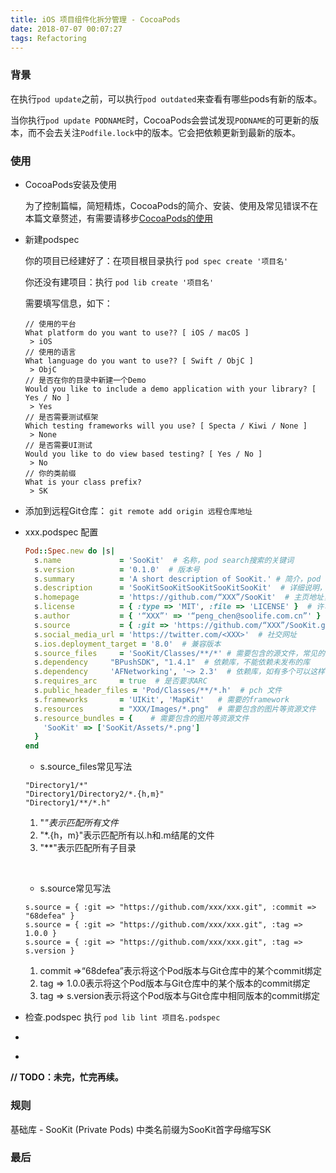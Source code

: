 ```yaml
---
title: iOS 项目组件化拆分管理 - CocoaPods
date: 2018-07-07 00:07:27
tags: Refactoring
---
```




### 背景

在执行`pod update`之前，可以执行`pod outdated`来查看有哪些pods有新的版本。

当你执行`pod update PODNAME`时，CocoaPods会尝试发现`PODNAME`的可更新的版本，而不会去关注`Podfile.lock`中的版本。它会把依赖更新到最新的版本。

### 使用

- CocoaPods安装及使用 

  为了控制篇幅，简短精炼，CocoaPods的简介、安装、使用及常见错误不在本篇文章赘述，有需要请移步[CocoaPods的使用](objchen.cn)

- 新建podspec

  你的项目已经建好了：在项目根目录执行 `pod spec create '项目名'`

  你还没有建项目：执行 `pod lib create '项目名'`

   需要填写信息，如下：

  ```
  // 使用的平台
  What platform do you want to use?? [ iOS / macOS ] 
   > iOS
  // 使用的语言
  What language do you want to use?? [ Swift / ObjC ] 
   > ObjC
  // 是否在你的目录中新建一个Demo
  Would you like to include a demo application with your library? [ Yes / No ]   
   > Yes
  // 是否需要测试框架
  Which testing frameworks will you use? [ Specta / Kiwi / None ] 
   > None
  // 是否需要UI测试
  Would you like to do view based testing? [ Yes / No ] 
   > No
  // 你的类前缀
  What is your class prefix? 
   > SK

  ```


- 添加到远程Git仓库： `git remote add origin 远程仓库地址`

- xxx.podspec 配置

  ```ruby
  Pod::Spec.new do |s|  
    s.name             = 'SooKit'  # 名称，pod search搜索的关键词
    s.version          = '0.1.0'  # 版本号
    s.summary          = 'A short description of SooKit.' # 简介，pod search搜索的关键词
    s.description      = 'SooKitSooKitSooKitSooKitSooKit'  # 详细说明，这个根据库的功能来描述
    s.homepage         = 'https://github.com/“XXX”/SooKit'  # 主页地址，例如Github地址
    s.license          = { :type => 'MIT', :file => 'LICENSE' }  # 许可证
    s.author           = { '“XXX”' => '“peng_chen@soolife.com.cn”' }  # 作者
    s.source           = { :git => 'https://github.com/“XXX”/SooKit.git', :tag => s.version.to_s }  # Git仓库地址
    s.social_media_url = 'https://twitter.com/<XXX>'  # 社交网址
    s.ios.deployment_target = '8.0'  # 兼容版本
    s.source_files     = 'SooKit/Classes/**/*' # 需要包含的源文件，常见的写法如下
    s.dependency     "BPushSDK", "1.4.1"  # 依赖库，不能依赖未发布的库
    s.dependency     'AFNetworking', '~> 2.3'  # 依赖库，如有多个可以这样写
    s.requires_arc     = true  # 是否要求ARC
    s.public_header_files = 'Pod/Classes/**/*.h'  # pch 文件
    s.frameworks       = 'UIKit', 'MapKit'   # 需要的framework
    s.resources        = "XXX/Images/*.png"  # 需要包含的图片等资源文件
    s.resource_bundles = {    # 需要包含的图片等资源文件
      'SooKit' => ['SooKit/Assets/*.png']
    }
  end
  ```

  - s.source_files常见写法

  ```
  "Directory1/*"
  "Directory1/Directory2/*.{h,m}"
  "Directory1/**/*.h"
  ```

  1. "*"表示匹配所有文件*
  2. "*.{h，m}"表示匹配所有以.h和.m结尾的文件
  3. "**"表示匹配所有子目录

  ​

  - s.source常见写法

  ```
  s.source = { :git => "https://github.com/xxx/xxx.git", :commit => "68defea" }
  s.source = { :git => "https://github.com/xxx/xxx.git", :tag => 1.0.0 }
  s.source = { :git => "https://github.com/xxx/xxx.git", :tag => s.version }
  ```

  1. commit =>“68defea”表示将这个Pod版本与Git仓库中的某个commit绑定
  2. tag => 1.0.0表示将这个Pod版本与Git仓库中的某个版本的commit绑定
  3. tag => s.version表示将这个Pod版本与Git仓库中相同版本的commit绑定

- 检查.podspec 执行 `pod lib lint 项目名.podspec`

- ​

- ​

**// TODO：未完，忙完再续。**

### 规则

基础库 - SooKit (Private Pods)    中类名前缀为SooKit首字母缩写SK

### 最后

